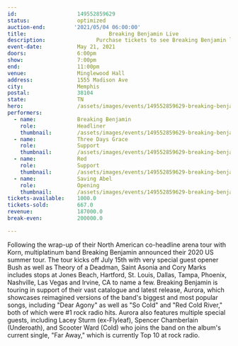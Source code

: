 ```yaml
---
id:                   149552859629
status:               optimized
auction-end:         '2021/05/04 06:00:00'
title:						    Breaking Benjamin Live
description:			    Purchase tickets to see Breaking Benjamin live in Memphis on May 21, 2021.
event-date:           May 21, 2021
doors:                6:00pm
show:                 7:00pm
end:                  11:00pm
venue:                Minglewood Hall
address:              1555 Madison Ave
city:                 Memphis
postal:               38104
state:                TN
hero:                 /assets/images/events/149552859629-breaking-benjamin/breaking-benjamin-hero.jpeg
performers: 
  - name:             Breaking Benjamin
    role:             Headliner
    thumbnail:        /assets/images/events/149552859629-breaking-benjamin/breaking-benjamin.jpeg
  - name:             Three Days Grace
    role:             Support
    thumbnail:        /assets/images/events/149552859629-breaking-benjamin/three-days-grace.jpg
  - name:             Red
    role:             Support
    thumbnail:        /assets/images/events/149552859629-breaking-benjamin/red.jpg
  - name:             Saving Abel
    role:             Opening
    thumbnail:        /assets/images/events/149552859629-breaking-benjamin/saving-abel.jpg
tickets-available:    1000.0
tickets-sold:         667.0
revenue:              187000.0
break-even:           200000.0

---
```


Following the wrap-up of their North American co-headline arena tour with Korn, multiplatinum band Breaking Benjamin announced their 2020 US summer tour. The tour kicks off July 15th with very special guest opener Bush as well as Theory of a Deadman, Saint Asonia and Cory Marks includes stops at Jones Beach, Hartford, St. Louis, Dallas, Tampa, Phoenix, Nashville, Las Vegas and Irvine, CA to name a few. Breaking Benjamin is touring in support of their vast catalogue and latest release, Aurora, which showcases reimagined versions of the band's biggest and most popular songs, including "Dear Agony" as well as "So Cold" and "Red Cold River," both of which were #1 rock radio hits. Aurora also features multiple special guests, including Lacey Sturm (ex-Flyleaf), Spencer Chamberlain (Underoath), and Scooter Ward (Cold) who joins the band on the album's current single, "Far Away," which is currently Top 10 at rock radio.